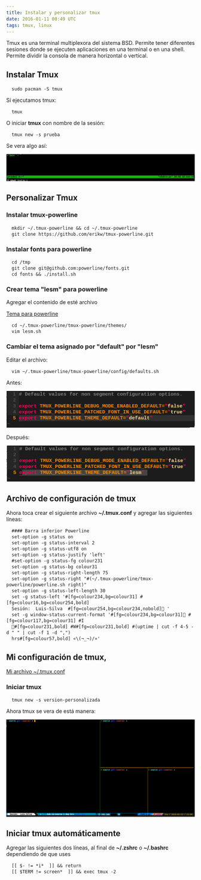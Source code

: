 ```yaml
---
title: Instalar y personalizar tmux
date: 2016-01-11 00:49 UTC
tags: tmux, linux
---
```


Tmux es una terminal multiplexora del sistema BSD. Permite tener diferentes sesiones donde se ejecuten aplicaciones en una terminal o en una shell. Permite dividir la consola de manera horizontal o vertical.

## Instalar Tmux 

```
  sudo pacman -S tmux
```

Sí ejecutamos tmux:


```
  tmux
```

O iniciar **tmux** con nombre de la sesión:

```
  tmux new -s prueba
```

Se vera algo así:

![tmux-normal](./images/tmux/tmux-normal.png)


## Personalizar Tmux


### Instalar tmux-powerline


```
  mkdir ~/.tmux-powerline && cd ~/.tmux-powerline
  git clone https://github.com/erikw/tmux-powerline.git
```

### Instalar fonts para powerline


```
  cd /tmp
  git clone git@github.com:powerline/fonts.git
  cd fonts && ./install.sh
```

### Crear tema "lesm" para powerline

Agregar el contenido de esté archivo

[Tema para powerline](https://gist.github.com/lesm/c12159b878c119ec7c84)

```
  cd ~/.tmux-powerline/tmux-powerline/themes/ 
  vim lesm.sh 
```


### Cambiar el tema asignado por "default" por "lesm"


Editar el archivo:

```
  vim ~/.tmux-powerline/tmux-powerline/config/defaults.sh 
```


Antes:

![default-antes](./images/tmux/default-antes.png)

Después:

![default-despues](./images/tmux/default-despues.png)


## Archivo de configuración de tmux 

Ahora toca crear el siguiente archivo **~/.tmux.conf**  y agregar las siguientes líneas:

``` 
  #### Barra inferior Powerline
  set-option -g status on
  set-option -g status-interval 2
  set-option -g status-utf8 on
  set-option -g status-justify 'left'
  #set-option -g status-fg colour231
  set-option -g status-bg colour31
  set-option -g status-right-length 75
  set-option -g status-right "#(~/.tmux-powerline/tmux-powerline/powerline.sh right)"
  set-option -g status-left-length 30
  set -g status-left '#[fg=colour234,bg=colour31] #[fg=colour16,bg=colour254,bold]  
  Sesión:  Luis-Silva  #[fg=colour254,bg=colour234,nobold] '
  set -g window-status-current-format '#[fg=colour234,bg=colour31] #[fg=colour117,bg=colour31] #I   
  #[fg=colour231,bold] #W#[fg=colour231,bold] #(uptime | cut -f 4-5 -d " " | cut -f 1 -d ",")   
  hrs#[fg=colour57,bold] «\(¬_¬)/»'
```

## Mi configuración de tmux, 

[Mi archivo ~/.tmux.conf](https://gist.github.com/lesm/55eff8569a58f7623cf2)


### Iniciar tmux 

``` 
  tmux new -s version-personalizada
```

Ahora tmux se vera de está manera:

![tmux-personalizado](./images/tmux/tmux-personalizado.png)


## Iniciar tmux automáticamente 


Agregar las siguientes dos líneas, al final de **~/.zshrc** o **~/.bashrc** dependiendo de que uses 

```
  [[ $- != *i*  ]] && return
  [[ $TERM != screen*  ]] && exec tmux -2
```

